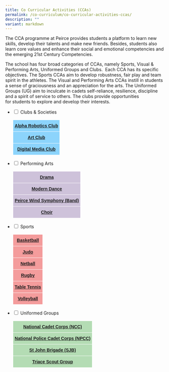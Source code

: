 ```yaml
---
title: Co Curricular Activities (CCAs)
permalink: /co-curriculum/co-curricular-activities-ccas/
description: ""
variant: markdown
---
```

The CCA programme at Peirce provides students a platform to learn new skills, develop their talents and make new friends. Besides, students also learn core values and enhance their social and emotional competencies and the emerging 21st&nbsp;Century Competencies.

The school has four broad categories of CCAs, namely Sports, Visual &amp; Performing Arts, Uniformed Groups and Clubs.&nbsp; Each CCA has its specific objectives. The Sports CCAs aim to develop robustness, fair play and team spirit in the athletes. The Visual and Performing Arts CCAs instill in students a sense of graciousness and an appreciation for the arts. The Uniformed Groups (UG) aim to inculcate in cadets self-reliance, resilience, discipline and a spirit of service to others. The clubs provide opportunities for&nbsp;students to explore and develop their interests.

<ul class="jekyllcodex_accordion">
  <li>
    <input type="checkbox" id="accordion1">
    <label for="accordion1">Clubs &amp; Societies</label>
    <div>
      <p><table style="border-collapse:collapse;border-spacing:0" class="tg"><thead><tr><th style="background-color:#8cd4fc;border-color:#ffffff;border-style:solid;border-width:1px;color:#333333;font-family:Arial, sans-serif;font-size:14px;font-weight:bold;overflow:hidden;padding:10px 5px;text-align:center;vertical-align:top;word-break:normal"><a href="/co-curriculum/co-curricular-activities-ccas/clubs-robotics-club/">Alpha Robotics Club</a></th></tr></thead><tbody><tr><td style="background-color:#8cd4fc;border-color:#ffffff;border-style:solid;border-width:1px;color:#333333;font-family:Arial, sans-serif;font-size:14px;font-weight:bold;overflow:hidden;padding:10px 5px;text-align:center;vertical-align:top;word-break:normal"><a href="/co-curriculum/co-curricular-activities-ccas/clubs-art-club/">Art Club</a></td></tr><tr><td style="background-color:#8cd4fc;border-color:#ffffff;border-style:solid;border-width:1px;color:#333333;font-family:Arial, sans-serif;font-size:14px;font-weight:bold;overflow:hidden;padding:10px 5px;text-align:center;vertical-align:top;word-break:normal"><a href="/co-curriculum/co-curricular-activities-ccas/clubs-digital-media-club/">Digital Media Club</a></td></tr></tbody></table></p>
    </div>
	</li>
	  <li>
    <input type="checkbox" id="accordion2">
    <label for="accordion2">Performing Arts</label>
    <div>
      <p><table style="border-collapse:collapse;border-spacing:0" class="tg"><thead><tr><th style="background-color:#cec2da;border-color:#ffffff;border-style:solid;border-width:1px;color:#333333;font-family:Arial, sans-serif;font-size:14px;font-weight:bold;overflow:hidden;padding:10px 5px;text-align:center;vertical-align:top;word-break:normal"><a href="/co-curriculum/co-curricular-activities-ccas/performing-arts-drama/">Drama</a></th></tr></thead><tbody><tr><td style="background-color:#cec2da;border-color:#ffffff;border-style:solid;border-width:1px;color:#002d13;font-family:Arial, sans-serif;font-size:14px;font-weight:bold;overflow:hidden;padding:10px 5px;text-align:center;vertical-align:top;word-break:normal"><a href="/co-curriculum/co-curricular-activities-ccas/performing-arts-modern-dance/">Modern Dance</a></td></tr><tr><td style="background-color:#cec2da;border-color:#ffffff;border-style:solid;border-width:1px;color:#002d13;font-family:Arial, sans-serif;font-size:14px;font-weight:bold;overflow:hidden;padding:10px 5px;text-align:center;vertical-align:top;word-break:normal"><a href="/co-curriculum/co-curricular-activities-ccas/performing-arts-peirce-wind-symphony/">Peirce Wind Symphony (Band)</a></td></tr><tr><td style="background-color:#cec2da;border-color:#ffffff;border-style:solid;border-width:1px;font-family:Arial, sans-serif;font-size:14px;font-weight:bold;overflow:hidden;padding:10px 5px;text-align:center;vertical-align:top;word-break:normal"><a href="/co-curriculum/co-curricular-activities-ccas/performing-arts-choir/">Choir</a></td></tr></tbody></table></p>
    </div>
	</li>
	<li>
	<input type="checkbox" id="accordion3">
    <label for="accordion3">Sports</label>
    <div>
      <p><table style="border-collapse:collapse;border-spacing:0" class="tg"><thead><tr><th style="background-color:#f49c9c;border-color:#ffffff;border-style:solid;border-width:1px;color:#333333;font-family:Arial, sans-serif;font-size:14px;font-weight:bold;overflow:hidden;padding:10px 5px;text-align:center;vertical-align:top;word-break:normal"><a href="/co-curriculum/co-curricular-activities-ccas/sports-basketball/">Basketball</a></th></tr></thead><tbody><tr><td style="background-color:#f49c9c;border-color:#ffffff;border-style:solid;border-width:1px;color:#002d13;font-family:Arial, sans-serif;font-size:14px;font-weight:bold;overflow:hidden;padding:10px 5px;text-align:center;vertical-align:top;word-break:normal"><a href="/co-curriculum/co-curricular-activities-ccas/sports-judo/">Judo</a></td></tr><tr><td style="background-color:#f49c9c;border-color:#ffffff;border-style:solid;border-width:1px;color:#002d13;font-family:Arial, sans-serif;font-size:14px;font-weight:bold;overflow:hidden;padding:10px 5px;text-align:center;vertical-align:top;word-break:normal"><a href="/co-curriculum/co-curricular-activities-ccas/sports-netball/">Netball</a></td></tr><tr><td style="background-color:#f49c9c;border-color:#ffffff;border-style:solid;border-width:1px;font-family:Arial, sans-serif;font-size:14px;font-weight:bold;overflow:hidden;padding:10px 5px;text-align:center;vertical-align:top;word-break:normal"><a href="/co-curriculum/co-curricular-activities-ccas/sports-rugby/">Rugby</a></td></tr><tr><td style="background-color:#f49c9c;border-color:#ffffff;border-style:solid;border-width:1px;font-family:Arial, sans-serif;font-size:14px;font-weight:bold;overflow:hidden;padding:10px 5px;text-align:center;vertical-align:top;word-break:normal"><a href="/co-curriculum/co-curricular-activities-ccas/sports-table-tennis/">Table Tennis</a></td></tr><tr><td style="background-color:#f49c9c;border-color:#ffffff;border-style:solid;border-width:1px;font-family:Arial, sans-serif;font-size:14px;font-weight:bold;overflow:hidden;padding:10px 5px;text-align:center;vertical-align:top;word-break:normal"><a href="/co-curriculum/co-curricular-activities-ccas/sports-volleyball/">Volleyball</a></td></tr></tbody></table></p>
    </div>
	</li>
	<li>
		<input type="checkbox" id="accordion4">
    <label for="accordion4">Uniformed Groups</label>
    <div>
      <p><table style="border-collapse:collapse;border-spacing:0" class="tg"><thead><tr><th style="background-color:#b4dcb4;border-color:#ffffff;border-style:solid;border-width:1px;color:#333333;font-family:Arial, sans-serif;font-size:14px;font-weight:bold;overflow:hidden;padding:10px 5px;text-align:center;vertical-align:top;word-break:normal"><a href="/co-curriculum/co-curricular-activities-ccas/uniformed-groups-national-cadet-corps-ncc/">National Cadet Corps (NCC)</a></th></tr></thead><tbody><tr><td style="background-color:#b4dcb4;border-color:#ffffff;border-style:solid;border-width:1px;color:#002d13;font-family:Arial, sans-serif;font-size:14px;font-weight:bold;overflow:hidden;padding:10px 5px;text-align:center;vertical-align:top;word-break:normal"><a href="/co-curriculum/co-curricular-activities-ccas/uniformed-groups-national-police-cadet-corps/">National Police Cadet Corps (NPCC)</a></td></tr><tr><td style="background-color:#b4dcb4;border-color:#ffffff;border-style:solid;border-width:1px;font-family:Arial, sans-serif;font-size:14px;font-weight:bold;overflow:hidden;padding:10px 5px;text-align:center;vertical-align:top;word-break:normal"><a href="/co-curriculum/co-curricular-activities-ccas/uniformed-groups-st-johns-brigade/">St John Brigade (SJB)</a></td></tr><tr><td style="background-color:#b4dcb4;border-color:#ffffff;border-style:solid;border-width:1px;font-family:Arial, sans-serif;font-size:14px;font-weight:bold;overflow:hidden;padding:10px 5px;text-align:center;vertical-align:top;word-break:normal"><a href="/co-curriculum/co-curricular-activities-ccas/uniformed-groups-scouts/">Triace Scout Group</a></td></tr></tbody></table></p>
    </div>
	</li>
	</ul>